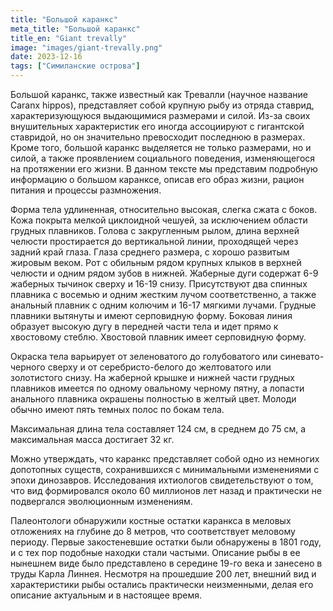 ```yaml
---
title: "Большой каранкс"
meta_title: "Большой каранкс"
title_en: "Giant trevally"
image: "images/giant-trevally.png"
date: 2023-12-16
tags: ["Симиланские острова"]
---
```


Большой каранкс, также известный как Тревалли (научное название Caranx hippos), представляет собой крупную рыбу из отряда ставрид, характеризующуюся выдающимися размерами и силой. Из-за своих внушительных характеристик его иногда ассоциируют с гигантской ставридой, но он значительно превосходит последнюю в размерах. Кроме того, большой каранкс выделяется не только размерами, но и силой, а также проявлением социального поведения, изменяющегося на протяжении его жизни. В данном тексте мы представим подробную информацию о большом каранксе, описав его образ жизни, рацион питания и процессы размножения.

Форма тела удлиненная, относительно высокая, слегка сжата с боков. Кожа покрыта мелкой циклоидной чешуей, за исключением области грудных плавников. Голова с закругленным рылом, длина верхней челюсти простирается до вертикальной линии, проходящей через задний край глаза. Глаза среднего размера, с хорошо развитым жировым веком. Рот с обильным рядом крупных клыков в верхней челюсти и одним рядом зубов в нижней. Жаберные дуги содержат 6-9 жаберных тычинок сверху и 16-19 снизу. Присутствуют два спинных плавника с восемью и одним жестким лучом соответственно, а также анальный плавник с одним колючим и 16-17 мягкими лучами. Грудные плавники вытянуты и имеют серповидную форму. Боковая линия образует высокую дугу в передней части тела и идет прямо к хвостовому стеблю. Хвостовой плавник имеет серповидную форму.

Окраска тела варьирует от зеленоватого до голубоватого или синевато-черного сверху и от серебристо-белого до желтоватого или золотистого снизу. На жаберной крышке и нижней части грудных плавников имеется по одному овальному черному пятну, а лопасти анального плавника окрашены полностью в желтый цвет. Молоди обычно имеют пять темных полос по бокам тела.

Максимальная длина тела составляет 124 см, в среднем до 75 см, а максимальная масса достигает 32 кг.

Можно утверждать, что каранкс представляет собой одно из немногих допотопных существ, сохранившихся с минимальными изменениями с эпохи динозавров. Исследования ихтиологов свидетельствуют о том, что вид формировался около 60 миллионов лет назад и практически не подвергался эволюционным изменениям.

Палеонтологи обнаружили костные остатки каранкса в меловых отложениях на глубине до 8 метров, что соответствует меловому периоду. Первые закостеневшие остатки были обнаружены в 1801 году, и с тех пор подобные находки стали частыми. Описание рыбы в ее нынешнем виде было представлено в середине 19-го века и занесено в труды Карла Линнея. Несмотря на прошедшие 200 лет, внешний вид и характеристики рыбы остались практически неизменными, делая его описание актуальным и в настоящее время.
